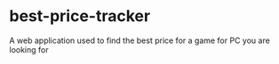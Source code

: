 # best-price-tracker
A web application used to find the best price for a game for PC you are looking for
